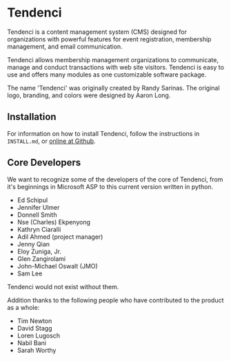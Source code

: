# Tendenci

Tendenci is a content management system (CMS) designed for organizations with powerful features for event registration, membership management, and email communication.

Tendenci allows membership management organizations to communicate, manage and conduct transactions with web site visitors. Tendenci is easy to use and offers many modules as one customizable software package.

The name 'Tendenci' was originally created by Randy Sarinas. The original logo, branding, and colors were designed by Aaron Long.

## Installation

For information on how to install Tendenci, follow the instructions in `INSTALL.md`, or [online at Github](https://github.com/schipul/tendenci-site/blob/master/INSTALL.md).

## Core Developers

We want to recognize some of the developers of the core of Tendenci, from it's beginnings in Microsoft ASP to this current version written in python.

- Ed Schipul
- Jennifer Ulmer
- Donnell Smith
- Nse (Charles) Ekpenyong
- Kathryn Ciaralli
- Adil Ahmed (project manager)
- Jenny Qian
- Eloy Zuniga, Jr.
- Glen Zangirolami
- John-Michael Oswalt (JMO)
- Sam Lee

Tendenci would not exist without them.

Addition thanks to the following people who have contributed to the product as a whole:

- Tim Newton
- David Stagg
- Loren Lugosch
- Nabil Bani
- Sarah Worthy
